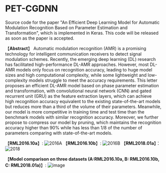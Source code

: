 # PET-CGDNN
Source code for the paper "An Efficient Deep Learning Model for Automatic Modulation Recognition Based on Parameter Estimation and Transformation", which is implemented in Keras.
This code will be released as soon as the paper is accepted.

【**Abstract**】
Automatic modulation recognition (AMR) is a promising technology for intelligent communication receivers to detect signal modulation schemes. Recently, the emerging
deep learning (DL) research has facilitated high-performance DL-AMR approaches. However, most DL-AMR models only focus on recognition accuracy, leading to huge model sizes and high computational complexity, while some lightweight and low-complexity models struggle to meet the accuracy requirements. This letter proposes an efficient DL-AMR model based on phase parameter estimation and transformation, with convolutional neural network (CNN) and gated recurrent unit (GRU) as the feature extraction layers, which can achieve high recognition accuracy equivalent to the existing state-of-the-art models but reduces more than a third of the volume of their parameters. Meanwhile, our model is more competitive in training time and test time than the benchmark models with similar recognition accuracy. Moreover, we further propose to compress our model by pruning, which maintains the recognition accuracy higher than 90% while has less than 1/8 of the number of parameters comparing with state-of-the-art models.

【**RML2016.10a**】:
![2016A](https://user-images.githubusercontent.com/56213845/127735649-520463f2-32ac-4eb7-8884-aaaa0bf7f6f9.png)
【**RML2016.10b**】:
![2016B](https://user-images.githubusercontent.com/56213845/127735650-018c1979-a680-4fb1-ac8c-695b7acef596.png)
【**RML2018.01a**】：
![2018](https://user-images.githubusercontent.com/56213845/127735652-7ca1b4c3-0c5c-43c4-a3cb-65bf3d5f96b7.png)

【**Model comparison on three datasets (A:RML2016.10a, B: RML2016.10b, C: RML2018.01a)**】:
![image](https://user-images.githubusercontent.com/56213845/127735733-ed7bddb6-6325-42b1-ab07-9b171023970c.png)
